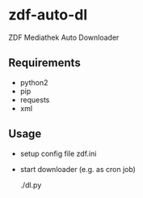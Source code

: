 zdf-auto-dl
===========

ZDF Mediathek Auto Downloader


## Requirements
* python2
* pip
* requests
* xml

## Usage
* setup config file zdf.ini
* start downloader (e.g. as cron job)


    ./dl.py
